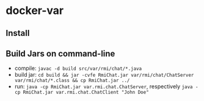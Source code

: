 # docker-var
## Install

## Build Jars on command-line
- compile: `javac -d build src/var/rmi/chat/*.java`
- build jar: `cd build && jar -cvfe RmiChat.jar var/rmi/chat/ChatServer var/rmi/chat/*.class && cp RmiChat.jar ../`
- run: `java -cp RmiChat.jar var.rmi.chat.ChatServer`, respectively `java -cp RmiChat.jar var.rmi.chat.ChatClient "John Doe"`
